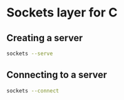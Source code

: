 # Sockets layer for C

## Creating a server

```bash
sockets --serve
```

## Connecting to a server

```bash
sockets --connect
```